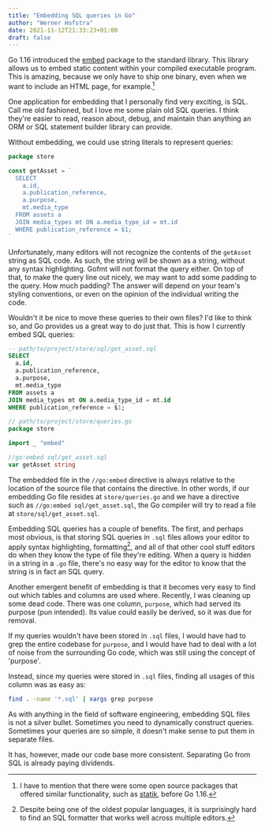 ```yaml
---
title: "Embedding SQL queries in Go"
author: "Werner Hofstra"
date: 2021-11-12T21:33:23+01:00
draft: false
---
```


Go 1.16 introduced the [embed](https://pkg.go.dev/embed) package to the
standard library. This library allows us to embed static content within your
compiled executable program. This is amazing, because we only have to ship one
binary, even when we want to include an HTML page, for example.[^1]

One application for embedding that I personally find very exciting, is SQL.
Call me old fashioned, but I love me some plain old SQL queries. I think
they're easier to read, reason about, debug, and maintain than anything an ORM
or SQL statement builder library can provide.

Without embedding, we could use string literals to represent queries:

```go
package store

const getAsset = `
  SELECT
    a.id,
    a.publication_reference,
    a.purpose,
    mt.media_type
  FROM assets a
  JOIN media_types mt ON a.media_type_id = mt.id
  WHERE publication_reference = $1;
`
```

Unfortunately, many editors will not recognize the contents of the `getAsset`
string as SQL code. As such, the string will be shown as a string, without any
syntax highlighting. Gofmt will not format the query either. On top of that, to
make the query line out nicely, we may want to add some padding to the query.
How much padding? The answer will depend on your team's styling conventions, or
even on the opinion of the individual writing the code.

Wouldn't it be nice to move these queries to their own files? I'd like to think
so, and Go provides us a great way to do just that. This is how I currently
embed SQL queries:

```sql
-- path/to/project/store/sql/get_asset.sql
SELECT
  a.id,
  a.publication_reference,
  a.purpose,
  mt.media_type
FROM assets a
JOIN media_types mt ON a.media_type_id = mt.id
WHERE publication_reference = $1;
```

```go
// path/to/project/store/queries.go
package store

import _ "embed"

//go:embed sql/get_asset.sql
var getAsset string
```

The embedded file in the `//go:embed` directive is always relative to the
location of the source file that contains the directive. In other words, if our
embedding Go file resides at `store/queries.go` and we have a directive such as
`//go:embed sql/get_asset.sql`, the Go compiler will try to read a file at
`store/sql/get_asset.sql`.

Embedding SQL queries has a couple of benefits. The first, and perhaps most
obvious, is that storing SQL queries in `.sql` files allows your editor to
apply syntax highlighting, formatting[^2], and all of that other cool stuff
editors do when they know the type of file they're editing. When a query is
hidden in a string in a `.go` file, there's no easy way for the editor to know
that the string is in fact an SQL query.

Another emergent benefit of embedding is that it becomes very easy to find out
which tables and columns are used where. Recently, I was cleaning up some dead
code. There was one column, `purpose`, which had served its purpose (pun
intended). Its value could easily be derived, so it was due for removal.

If my queries wouldn't have been stored in `.sql` files, I would have had to
grep the entire codebase for `purpose`, and I would have had to deal with a lot
of noise from the surrounding Go code, which was still using the concept of
'purpose'.

Instead, since my queries were stored in `.sql` files, finding all usages of
this column was as easy as:

```bash
find . -name '*.sql' | xargs grep purpose
```

As with anything in the field of software engineering, embedding SQL files is
not a silver bullet. Sometimes you need to dynamically construct queries.
Sometimes your queries are so simple, it doesn't make sense to put them in
separate files.

It has, however, made our code base more consistent. Separating Go from SQL
is already paying dividends.

[^1]: I have to mention that there were some open source packages that offered
  similar functionality, such as [statik](https://github.com/rakyll/statik),
  before Go 1.16.

[^2]: Despite being one of the oldest popular languages, it is surprisingly
  hard to find an SQL formatter that works well across multiple editors.
